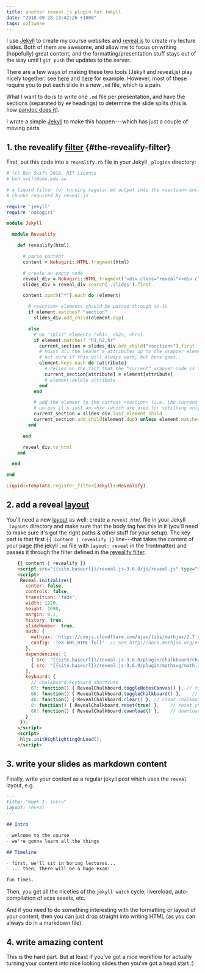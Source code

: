 ```yaml
---
title: another reveal.js plugin for Jekyll
date: "2018-09-28 13:42:26 +1000"
tags: software
---
```

I use [Jekyll](https://jekyllrb.com/) to create my course websites and
[reveal.js](https://github.com/hakimel/reveal.js/) to create my lecture slides.
Both of them are awesome, and allow me to focus on writing (hopefully) great
content, and the formatting/presentation stuff stays out of the way until I `git
push` the updates to the server.

There are a few ways of making these two tools (Jekyll and reveal.js) play
nicely together: see [here](https://github.com/dploeger/jekyll-revealjs) and
[here](https://medium.com/aerobatic-blog/building-a-reveal-js-presentation-with-jekyll-collections-52bcdba4114a)
for example. However, most of these require you to put each slide in a new `.md`
file, which is a pain.

What I want to do is to write one `.md` file per presentation, and have the
sections (separated by `##` headings) to determine the slide splits (this is how
[pandoc does it](https://pandoc.org/MANUAL.html#producing-slide-shows-with-pandoc)).

I wrote a simple [Jekyll](https://jekyllrb.com/docs/plugins/) to make this
happen---which has just a couple of moving parts

## 1. the revealify [filter](https://jekyllrb.com/docs/plugins/filters/) {#the-revealify-filter}

First, put this code into a `revealify.rb` file in your Jekyll `_plugins`
directory:

```ruby
# (c) Ben Swift 2018, MIT Licence
# ben.swift@anu.edu.au

# a liquid filter for turning regular md output into the <section>-enclosed
# chunks required by reveal.js

require 'jekyll'
require 'nokogiri'

module Jekyll

  module Revealify

    def revealify(html)

      # parse content
      content = Nokogiri::HTML.fragment(html)

      # create an empty node
      reveal_div = Nokogiri::HTML.fragment('<div class="reveal"><div class="slides"></div></div>', 'UTF-8')
      slides_div = reveal_div.search('.slides').first

      content.xpath("*").each do |element|

        # <section> elements should be passed through as-is
        if element.matches? "section"
          slides_div.add_child(element.dup)

        else
          # on "split" elements (<h1>, <h2>, <hr>)
          if element.matches? "h1,h2,hr"
            current_section = slides_div.add_child("<section>").first
            # hoist all the header's attributes up to the wrapper element
            # not sure if this will always work, but here goes...
            element.keys.each do |attribute|
              # relies on the fact that the "current" wrapper node is the last child in ret
              current_section[attribute] = element[attribute]
              # element.delete attribute
            end
          end

          # add the element to the current <section> (i.e. the current slide)
          # unless it's just an <hr> (which are used for splitting only)
          current_section = slides_div.last_element_child
          current_section.add_child(element.dup) unless element.matches? "hr"
        end

      end

      reveal_div.to_html
    end

  end

end

Liquid::Template.register_filter(Jekyll::Revealify)
```

## 2. add a reveal [layout](https://jekyllrb.com/docs/layouts/)

You'll need a new [layout](https://jekyllrb.com/docs/layouts/) as well: create a
`reveal.html` file in your Jekyll `_layouts` directory and make sure that the
body tag has this in it (you'll need to make sure it's got the right paths &
other stuff for your setup). The key part is that first `{{ content | revealify
}}` line---that takes the content of your page (the jekyll `.md` file with
`layout: reveal` in the frontmatter) and passes it through the filter defined in
the [revealify filter](#the-revealify-filter).

```html
    {{ content | revealify }}
    <script src="{{site.baseurl}}/reveal.js-3.6.0/js/reveal.js" type="text/javascript"></script>
    <script>
     Reveal.initialize({
       center: false,
       controls: false,
       transition: 'fade',
       width: 1920,
       height: 1080,
       margin: 0.1,
       history: true,
       slideNumber: true,
	   math: {
		 mathjax: 'https://cdnjs.cloudflare.com/ajax/libs/mathjax/2.7.4/MathJax.js',
		 config: 'TeX-AMS_HTML-full'  // See http://docs.mathjax.org/en/latest/config-files.html
	   },
       dependencies: [
         { src: "{{site.baseurl}}/reveal.js-3.6.0/plugin/chalkboard/chalkboard.js", async: true },
         { src: "{{site.baseurl}}/reveal.js-3.6.0/plugin/mathsvg/math.js", async: true }
       ],
       keyboard: {
         // chalkboard keyboard shortcuts
         67: function() { RevealChalkboard.toggleNotesCanvas() }, // toggle notes canvas when 'c' is pressed
         66: function() { RevealChalkboard.toggleChalkboard() },	// toggle chalkboard when 'b' is pressed
         46: function() { RevealChalkboard.clear() }, // clear chalkboard when 'DEL' is pressed
         8: function() { RevealChalkboard.reset(true) },	// reset chalkboard data on current slide when 'BACKSPACE' is pressed
         68: function() { RevealChalkboard.download() },	// download recorded chalkboard drawing when 'd' is pressed
       }
     });
    </script>
	<script>
     hljs.initHighlightingOnLoad();
	</script>
```

## 3. write your slides as markdown content

Finally, write your content as a regular jekyll post which uses the `reveal`
layout, e.g.

```md
---
title: "Week 1: intro"
layout: reveal
---

## Intro

- welcome to the course
- we're gonna learn all the things

## Timeline

- first, we'll sit in boring lectures...
- ... then, there will be a huge exam!

fun times.
```

Then, you get all the niceties of the `jekyll watch` cycle; livereload,
auto-compilation of scss assets, etc.

And if you need to do something interesting with the formatting or layout of
your content, then you can just drop straight into writing HTML (as you can
always do in a markdown file).

## 4. write amazing content

This is the hard part. But at least if you've got a nice workflow for actually
turning your content into nice looking slides then you've got a head start :)
